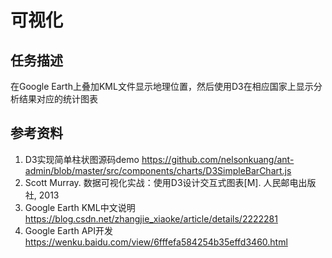 #  可视化  
##  任务描述
在Google Earth上叠加KML文件显示地理位置，然后使用D3在相应国家上显示分析结果对应的统计图表  
##  参考资料  
1. D3实现简单柱状图源码demo https://github.com/nelsonkuang/ant-admin/blob/master/src/components/charts/D3SimpleBarChart.js  
2. Scott Murray. 数据可视化实战：使用D3设计交互式图表[M]. 人民邮电出版社, 2013 
3. Google Earth KML中文说明 https://blog.csdn.net/zhangjie_xiaoke/article/details/2222281  
4. Google Earth API开发 https://wenku.baidu.com/view/6fffefa584254b35effd3460.html
